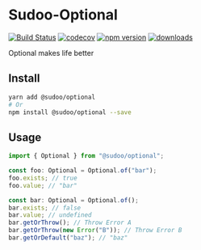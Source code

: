 # Sudoo-Optional

[![Build Status](https://travis-ci.com/SudoDotDog/Sudoo-Optional.svg?branch=master)](https://travis-ci.com/SudoDotDog/Sudoo-Optional)
[![codecov](https://codecov.io/gh/SudoDotDog/Sudoo-Optional/branch/master/graph/badge.svg)](https://codecov.io/gh/SudoDotDog/Sudoo-Optional)
[![npm version](https://badge.fury.io/js/%40sudoo%2Foptional.svg)](https://badge.fury.io/js/%40sudoo%2Foptional)
[![downloads](https://img.shields.io/npm/dm/@sudoo/optional.svg)](https://www.npmjs.com/package/@sudoo/optional)

Optional makes life better

## Install

```sh
yarn add @sudoo/optional
# Or
npm install @sudoo/optional --save
```

## Usage

```ts
import { Optional } from "@sudoo/optional";

const foo: Optional = Optional.of("bar");
foo.exists; // true
foo.value; // "bar"

const bar: Optional = Optional.of();
bar.exists; // false
bar.value; // undefined
bar.getOrThrow(); // Throw Error A
bar.getOrThrow(new Error("B")); // Throw Error B
bar.getOrDefault("baz"); // "baz"
```
